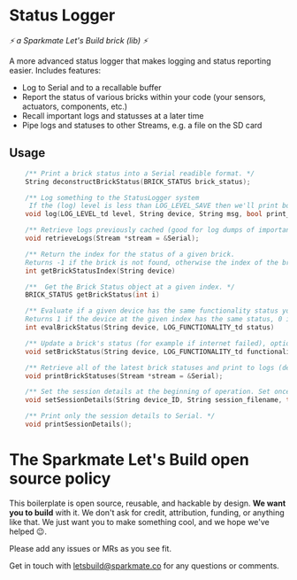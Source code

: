 # Status Logger

_⚡ a Sparkmate Let's Build brick (lib) ⚡_

A more advanced status logger that makes logging and status reporting easier. Includes features:

-   Log to Serial and to a recallable buffer
-   Report the status of various bricks within your code (your sensors, actuators, components, etc.)
-   Recall important logs and statusses at a later time
-   Pipe logs and statuses to other Streams, e.g. a file on the SD card

## Usage

```cpp
    /** Print a brick status into a Serial readible format. */
    String deconstructBrickStatus(BRICK_STATUS brick_status);

    /** Log something to the StatusLogger system
     If the (log) level is less than LOG_LEVEL_SAVE then we'll print both to Serial and to the cacher to be retrieved later (use sparingly)! */
    void log(LOG_LEVEL_td level, String device, String msg, bool print_to_serial = false, Stream *stream = &Serial);

    /** Retrieve logs previously cached (good for log dumps of important logs as opposed to just Serial.print). -> Use this to dump logs to an SD card with an opened file as your stream. */
    void retrieveLogs(Stream *stream = &Serial);

    /** Return the index for the status of a given brick.
    Returns -1 if the brick is not found, otherwise the index of the brick's status. */
    int getBrickStatusIndex(String device)

    /**  Get the Brick Status object at a given index. */
    BRICK_STATUS getBrickStatus(int i)

    /** Evaluate if a given device has the same functionality status you're checking against.
    Returns 1 if the device at the given index has the same status, 0 if the device exists at the given index but the status is not the same, and -1 if the device does not exist at the given index. */
    int evalBrickStatus(String device, LOG_FUNCTIONALITY_td status)

    /** Update a brick's status (for example if internet failed), options of: [FUNCTIONAL, PARTIAL, OFFLINE]. Automatically makes a log status update. */
    void setBrickStatus(String device, LOG_FUNCTIONALITY_td functionality, String msg = "");

    /** Retrieve all of the latest brick statuses and print to logs (default is Serial) */
    void printBrickStatuses(Stream *stream = &Serial);

    /** Set the session details at the beginning of operation. Set once and forget! */
    void setSessionDetails(String device_ID, String session_filename, time_t session_start_time);

    /** Print only the session details to Serial. */
    void printSessionDetails();

```

# The Sparkmate Let's Build open source policy

This boilerplate is open source, reusable, and hackable by design. **We want you to build** with it. We don't ask for credit, attribution, funding, or anything like that.
We just want you to make something cool, and we hope we've helped 😉.

Please add any issues or MRs as you see fit.

Get in touch with [letsbuild@sparkmate.co](mailto:letsbuild@sparkmate.co) for any questions or comments.
